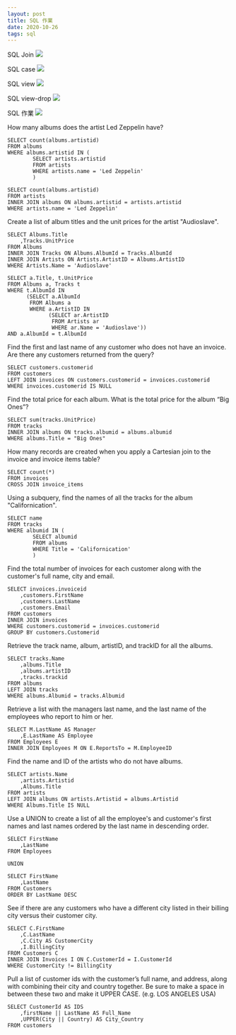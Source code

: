 ```yaml
---
layout: post
title: SQL 作業
date: 2020-10-26
tags: sql
---
```

SQL Join
<img src="/images/posts/sql/sql_join.png">

SQL case
<img src="/images/posts/sql/sql_case.png">

SQL view
<img src="/images/posts/sql/sql_view.png">

SQL view-drop
<img src="/images/posts/sql/dropview_sql.png">

SQL 作業 
<img src="/images/posts/sql/a.png">

How many albums does the artist Led Zeppelin have?

``` 
SELECT count(albums.artistid)
FROM albums
WHERE albums.artistid IN (
		SELECT artists.artistid
		FROM artists
		WHERE artists.name = 'Led Zeppelin'
		)
``` 
``` 
SELECT count(albums.artistid)
FROM artists
INNER JOIN albums ON albums.artistid = artists.artistid
WHERE artists.name = 'Led Zeppelin'
``` 

Create a list of album titles and the unit prices for the artist "Audioslave".
``` 
SELECT Albums.Title
	,Tracks.UnitPrice
FROM Albums
INNER JOIN Tracks ON Albums.AlbumId = Tracks.AlbumId
INNER JOIN Artists ON Artists.ArtistID = Albums.ArtistID
WHERE Artists.Name = 'Audioslave'
``` 
``` 
SELECT a.Title, t.UnitPrice
FROM Albums a, Tracks t
WHERE t.AlbumId IN
      (SELECT a.AlbumId
       FROM Albums a
       WHERE a.ArtistID IN
             (SELECT ar.ArtistID
              FROM Artists ar
              WHERE ar.Name = 'Audioslave'))
AND a.AlbumId = t.AlbumId
``` 

Find the first and last name of any customer who does not have an invoice. Are there any customers returned from the query?
``` 
SELECT customers.customerid
FROM customers
LEFT JOIN invoices ON customers.customerid = invoices.customerid
WHERE invoices.customerid IS NULL
``` 

Find the total price for each album. What is the total price for the album “Big Ones”?
``` 
SELECT sum(tracks.UnitPrice)
FROM tracks
INNER JOIN albums ON tracks.albumid = albums.albumid
WHERE albums.Title = "Big Ones"
``` 

How many records are created when you apply a Cartesian join to the invoice and invoice items table?
``` 
SELECT count(*)
FROM invoices
CROSS JOIN invoice_items
``` 

Using a subquery, find the names of all the tracks for the album "Californication".
```
SELECT name
FROM tracks
WHERE albumid IN (
		SELECT albumid
		FROM albums
		WHERE Title = 'Californication'
		)
```

Find the total number of invoices for each customer along with the customer's full name, city and email.
```
SELECT invoices.invoiceid
	,customers.FirstName
	,customers.LastName
	,customers.Email
FROM customers
INNER JOIN invoices
WHERE customers.customerid = invoices.customerid
GROUP BY customers.Customerid
```

Retrieve the track name, album, artistID, and trackID for all the albums.
```
SELECT tracks.Name
	,albums.Title
	,albums.artistID
	,tracks.trackid
FROM albums
LEFT JOIN tracks
WHERE albums.Albumid = tracks.Albumid
```

Retrieve a list with the managers last name, and the last name of the employees who report to him or her.
```
SELECT M.LastName AS Manager
	,E.LastName AS Employee
FROM Employees E
INNER JOIN Employees M ON E.ReportsTo = M.EmployeeID
```

Find the name and ID of the artists who do not have albums.
```
SELECT artists.Name
	,artists.Artistid
	,Albums.Title
FROM artists
LEFT JOIN albums ON artists.Artistid = albums.Artistid
WHERE Albums.Title IS NULL
```

Use a UNION to create a list of all the employee's and customer's first names and last names ordered by the last name in descending order.
```
SELECT FirstName
	,LastName
FROM Employees

UNION

SELECT FirstName
	,LastName
FROM Customers
ORDER BY LastName DESC
```

See if there are any customers who have a different city listed in their billing city versus their customer city.
```
SELECT C.FirstName
	,C.LastName
	,C.City AS CustomerCity
	,I.BillingCity
FROM Customers C
INNER JOIN Invoices I ON C.CustomerId = I.CustomerId
WHERE CustomerCity != BillingCity
```
Pull a list of customer ids with the customer’s full name, and address, along with combining their city and country together. Be sure to make a space in between these two and make it UPPER CASE. (e.g. LOS ANGELES USA)
```
SELECT CustomerId AS IDS
	,firstName || LastName AS Full_Name
	,UPPER(City || Country) AS City_Country
FROM customers
```

